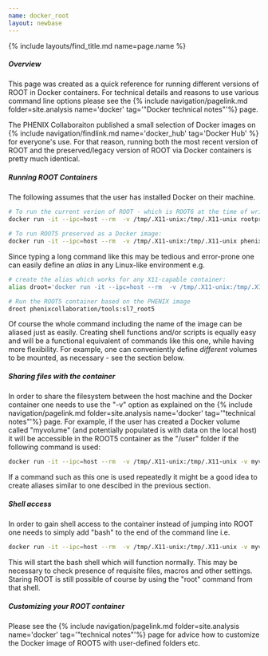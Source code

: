 ```yaml
---
name: docker_root
layout: newbase
---
```

{% include layouts/find_title.md name=page.name %}
##### Overview

This page was created as a quick reference for running different versions
of ROOT in Docker containers. For technical details and reasons to use various
command line options please see the
{% include navigation/pagelink.md folder=site.analysis name='docker' tag='"Docker technical notes"'%} page.

The PHENIX Collaboraiton published a small selection of Docker images on
{% include navigation/findlink.md name='docker_hub' tag='Docker Hub' %} for everyone's use. For that
reason, running both the most recent version of ROOT and the preserved/legacy version of ROOT via Docker
containers is pretty much identical.

##### Running ROOT Containers
The following assumes that the user has installed Docker on their machine.
```bash
# To run the current verion of ROOT - which is ROOT6 at the time of writing:
docker run -it --ipc=host --rm  -v /tmp/.X11-unix:/tmp/.X11-unix rootproject/root

# To run ROOT5 preserved as a Docker image:
docker run -it --ipc=host --rm  -v /tmp/.X11-unix:/tmp/.X11-unix phenixcollaboration/tools:sl7_root5
```
Since typing a long command like this may be tedious and error-prone one can easily define an
*alias* in any Linux-like environment e.g.
```bash
# create the alias which works for any X11-capable container:
alias droot='docker run -it --ipc=host --rm  -v /tmp/.X11-unix:/tmp/.X11-unix '

# Run the ROOT5 container based on the PHENIX image
droot phenixcollaboration/tools:sl7_root5
```
Of course the whole command including the name of the image can be aliased just as easily.
Creating shell functions and/or scripts is equally easy and will be a functional equivalent
of commands like this one, while having more flexibility. For example, one can conveniently
define *different* volumes to be mounted, as necessary - see the section below.

##### Sharing files with the container
In order to share the filesystem between the host machine and the Docker container one
needs to use the "-v" option as explained on the
{% include navigation/pagelink.md folder=site.analysis name='docker' tag='"technical notes"'%} page.
For example, if the user has created a Docker volume called "myvolume" (and potentially
populated is with data on the local host) it will be accessible in the ROOT5 container as the "/user"
folder if the following command is used:
```bash
docker run -it --ipc=host --rm  -v /tmp/.X11-unix:/tmp/.X11-unix -v myvolume:/user phenixcollaboration/tools:sl7_root5
```
If a command such as this one is used repeatedly it might be a good idea to create aliases similar to one descibed
in the previous section.

##### Shell access
In order to gain shell access to the container instead of jumping into ROOT one
needs to simply add "bash" to the end of the command line i.e.
```bash
docker run -it --ipc=host --rm  -v /tmp/.X11-unix:/tmp/.X11-unix -v myvolume:/user phenixcollaboration/tools:sl7_root5 bash
```
This will start the bash shell which will function normally. This may be necessary to check presence of requisite
files, macros and other settings. Staring ROOT is still possible of course by using the "root" command from that shell.

##### Customizing your ROOT container
Please see the
{% include navigation/pagelink.md folder=site.analysis name='docker' tag='"technical notes"'%} page
for advice how to customize the Docker image of ROOT5 with user-defined folders etc.
